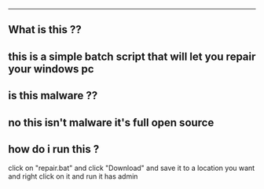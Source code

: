 ---------------------------------------------------------
What is this ??
-------------------------------------------------------
this is a simple batch script that will let you repair your windows pc
----------------------------------------------------------
is this malware ??
-------------------------------------------------------
no this isn't malware it's full open source
---------------------------------------------
how do i run this  ?
-----------------------------------------------
click on "repair.bat" and click  "Download" and save it to a location you want and right click on it and run it has admin                                       
